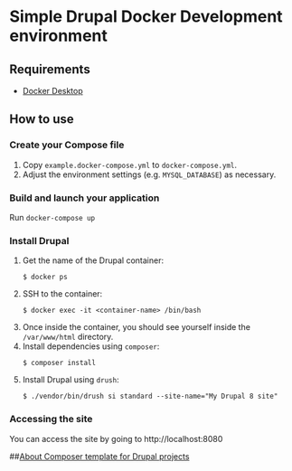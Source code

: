 # Simple Drupal Docker Development environment

## Requirements

- [Docker Desktop](https://www.docker.com/products/docker-desktop)

## How to use

### Create your Compose file

1. Copy `example.docker-compose.yml` to `docker-compose.yml`.
2. Adjust the environment settings (e.g. `MYSQL_DATABASE`) as necessary.

### Build and launch your application

Run `docker-compose up`

### Install Drupal

1. Get the name of the Drupal container:
    ```shell script
    $ docker ps
    ```
2. SSH to the container:
    ```shell script
    $ docker exec -it <container-name> /bin/bash
    ```
3. Once inside the container, you should see yourself inside the `/var/www/html` directory.
4. Install dependencies using `composer`:
    ```shell script
    $ composer install
    ```
4. Install Drupal using `drush`:
    ```shell script
    $ ./vendor/bin/drush si standard --site-name="My Drupal 8 site"
    ```

### Accessing the site

You can access the site by going to http://localhost:8080

##[About Composer template for Drupal projects](https://github.com/drupal-composer/drupal-project.)
